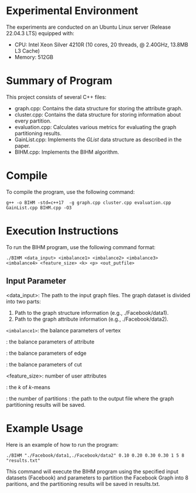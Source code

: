 # Experimental Environment
The experiments are conducted on an Ubuntu Linux server (Release 22.04.3 LTS) equipped with:

* CPU: Intel Xeon Silver 4210R (10 cores, 20 threads, @ 2.40GHz, 13.8MB L3 Cache)
* Memory: 512GB
# Summary of Program
This project consists of several C++ files:

* graph.cpp: Contains the data structure for storing the attribute graph.
* cluster.cpp: Contains the data structure for storing information about every partition.
* evaluation.cpp:  Calculates various metrics for evaluating the graph partitioning results.
* GainList.cpp: Implements the $GList$ data structure as described in the paper.
* BIHM.cpp: Implements the BIHM algorithm.

# Compile
To compile the program, use the following command:

```
g++ -o BIHM -std=c++17  -g graph.cpp cluster.cpp evaluation.cpp GainList.cpp BIHM.cpp -O3
```

# Execution Instructions
To run the BIHM program, use the following command format:
```
./BIHM <data_input> <imbalance1> <imbalance2> <imbalance3> <imbalance4> <feature_size> <k> <p> <out_putfile>
```

## Input Parameter
<data_input>: The path to the input graph files. The graph dataset is divided into two parts:
1. Path to the graph structure information (e.g., ./Facebook/data1).
2. Path to the graph attribute information (e.g., ./Facebook/data2).

`<imbalance1>`: the balance parameters of vertex

<imbalance2>: the balance parameters of attribute

<imbalance3>: the balance parameters of edge

<imbalance4>: the balance parameters of cut

<feature_size>: number of user attributes

<k>: the $k$ of $k$-means

<p>: the number of partitions 
<out_putfile>: the path to the output file where the graph partitioning results will be saved.

# Example Usage
Here is an example of how to run the program:
```
./BIHM "./Facebook/data1,./Facebook/data2" 0.10 0.20 0.30 0.30 1 5 8 "results.txt"
```
This command will execute the BIHM program using the specified input datasets (Facebook) and parameters to partition the Facebook Graph into 8 paritions, and the partitioning results will be saved in results.txt.
